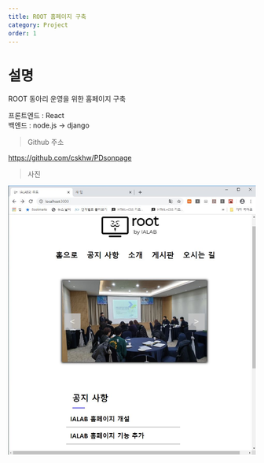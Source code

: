 ```yaml
---
title: ROOT 홈페이지 구축
category: Project
order: 1
---
```


# 설명

ROOT 동아리 운영을 위한 홈페이지 구축

프론트엔드 : React<br>
백엔드 : node.js -> django<br>

> Github 주소

<a href="https://github.com/cskhw/PDsonpage">https://github.com/cskhw/PDsonpage<a>
<br>

>사진

<img src="../../images/project/pdson/캡처.jpg" alt="pdson1">
